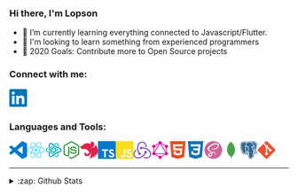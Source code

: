 ### Hi there, I'm Lopson

- 🌱 I’m currently learning everything connected to Javascript/Flutter.
- 👯 I'm looking to learn something from experienced programmers
- 🥅 2020 Goals: Contribute more to Open Source projects

### Connect with me:

[<img alt="KrokoYR" height="32" width="32" src="https://github.com/KrokoYR/KrokoYR/blob/master/svg/linkedin.svg" />][linkedin]

### Languages and Tools:

<img align="left" alt="VSCode" height="32" width="32" src="https://github.com/KrokoYR/KrokoYR/blob/master/svg/visualstudiocode.svg" />
<img align="left" alt="React" height="32" width="32" src="https://github.com/KrokoYR/KrokoYR/blob/master/svg/react.svg" />
<img align="left" alt="ReactStatic" height="32" width="32" src="https://github.com/KrokoYR/KrokoYR/blob/master/svg/react-static-emblem-on-white.png" />
<img align="left" alt="Node.js" height="32" width="32" src="https://github.com/KrokoYR/KrokoYR/blob/master/svg/node-dot-js.svg" />
<img align="left" alt="Nest.js" height="32" width="32" src="https://github.com/KrokoYR/KrokoYR/blob/master/svg/nestjs.svg" />
<img align="left" alt="TypeScript" height="32" width="32" src="https://github.com/KrokoYR/KrokoYR/blob/master/svg/typescript.svg" />
<img align="left" alt="JavaScript" height="32" width="32" src="https://github.com/KrokoYR/KrokoYR/blob/master/svg/javascript.svg" style="background-color: black" />
<img align="left" alt="Redux" height="32" width="32" src="https://github.com/KrokoYR/KrokoYR/blob/master/svg/redux.svg" />
<img align="left" alt="GraphQL" height="32" width="32" src="https://github.com/KrokoYR/KrokoYR/blob/master/svg/graphql.svg" />
<img align="left" alt="HTML5" height="32" width="32" src="https://github.com/KrokoYR/KrokoYR/blob/master/svg/html5.svg" />
<img align="left" alt="CSS3" height="32" width="32" src="https://github.com/KrokoYR/KrokoYR/blob/master/svg/css3.svg" />
<img align="left" alt="Sass" height="32" width="32" src="https://github.com/KrokoYR/KrokoYR/blob/master/svg/sass.svg" />
<img align="left" alt="MongoDB" height="32" width="32" src="https://github.com/KrokoYR/KrokoYR/blob/master/svg/mongodb.svg" />
<img align="left" alt="PostgreSQL" height="32" width="32" src="https://github.com/KrokoYR/KrokoYR/blob/master/svg/postgresql.svg" />
<img align="left" alt="Git" height="32" width="32" src="https://github.com/KrokoYR/KrokoYR/blob/master/svg/git.svg" />

<br />
<br />

---

<details>
  <summary>:zap: Github Stats</summary>

  <img align="left" alt="KrokoYR's Github Stats" src="https://github-readme-stats-theta-sand.vercel.app/api?username=KrokoYR&show_icons=true&hide_border=true" />

</details>

[linkedin]: https://www.linkedin.com/in/lopson-balzhinimaev-3337b81a8/
